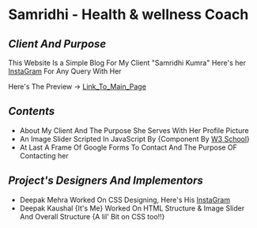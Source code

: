 # Samridhi - Health & wellness Coach
## _Client And Purpose_
This Website Is a Simple Blog For My Client "Samridhi Kumra"
Here's her [InstaGram](https://www.instagram.com/samridhikumra?igsh=MzRlODBiNWFlZA==) For Any Query With Her

Here's The Preview -> [Link_To_Main_Page](https://darkbeast747474.github.io/Sam/Feedback.html)

## _Contents_
- About My Client And The Purpose She Serves With Her Profile Picture
- An Image Slider Scripted In JavaScript By {Component By [W3 School](https://www.w3schools.com/)}
- At Last A Frame Of Google Forms To Contact And The Purpose OF Contacting her

## _Project's Designers And Implementors_
- Deepak Mehra Worked On CSS Designing, Here's His [InstaGram](https://www.instagram.com/wings_dk_8?igsh=ZDNlZDc0MzIxNw==)
- Deepak Kaushal {It's Me} Worked On HTML Structure & Image Slider And Overall Structure {A lil' Bit on CSS too!!}

